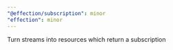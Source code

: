 ```yaml
---
"@effection/subscription": minor
"effection": minor
---
```


Turn streams into resources which return a subscription
